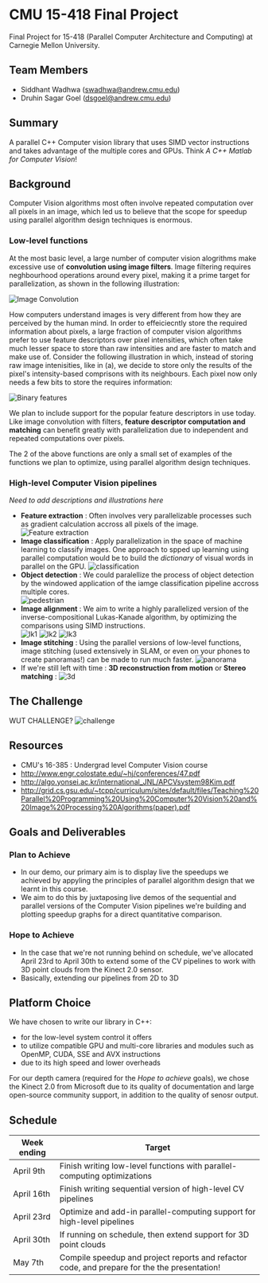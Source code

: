 # CMU 15-418 Final Project
Final Project for 15-418 (Parallel Computer Architecture and Computing) at Carnegie Mellon University.


## Team Members ##
- Siddhant Wadhwa (swadhwa@andrew.cmu.edu)
- Druhin Sagar Goel (dsgoel@andrew.cmu.edu)


## Summary ##
A parallel C++ Computer vision library that uses SIMD vector instructions and takes advantage of the multiple cores and GPUs.
Think *A C++ Matlab for Computer Vision*!

## Background ##
Computer Vision algorithms most often involve repeated computation over all pixels in an image, which led us to believe that
the scope for speedup using parallel algorithm design techniques is enormous.

### Low-level functions ###
At the most basic level, a large number of computer vision alogrithms make excessive use of **convolution using image filters**. Image filtering requires
neghbourhood operations around every pixel, making it a prime target for parallelization, as shown in the following illustration:


![Image Convolution](https://developer.apple.com/library/ios/documentation/Performance/Conceptual/vImage/Art/kernel_convolution.jpg "Image Convolution")


How computers understand images is very different from how they are perceived by the human mind. In order to effeiciecntly store 
the required information about pixels, a large fraction of computer vision algorithms prefer to use feature descriptors over 
pixel intensities, which often take much lesser space to store than raw intensities and are faster to match and make use of.
Consider the following illustration in which, instead of storing raw image intenisities, like in (a), we decide to store only the
results of the pixel's intensity-based comprisons with its neighbours. Each pixel now only needs a few bits to store the requires
information:


![Binary features](./readme_data/binary_features.png "Binary features")


We plan to include support for the popular feature descriptors in use today. Like image convolution with filters, **feature descriptor
computation and matching** can benefit greatly with parallelization due to independent and repeated computations over pixels.

The 2 of the above functions are only a small set of examples of the functions we plan to optimize, using parallel algorithm design techniques.


### High-level Computer Vision pipelines ###
*Need to add descriptions and illustrations here*
- **Feature extraction** : Often involves very parallelizable processes such as gradient calculation accross all pixels of the image.
![Feature extraction](./readme_data/corners.png "Feature extraction")
- **Image classification** : Apply parallelization in the space of machine learning to classify images. One approach to spped up learning using parallel computation would be to build the *dictionary* of visual words in parallel on the GPU.
![classification](./readme_data/classification.png "classification")
- **Object detection** : We could paralellize the process of object detection by the windowed application of the iamge classification pipeline accross multiple cores.                                               
![pedestrian](./readme_data/pedestrian.png "pedestrian")
- **Image alignment** : We aim to write a highly parallelized version of the inverse-compositional Lukas-Kanade algorithm, by optimizing the comparisons using SIMD instructions.                                
![lk1](./readme_data/lk1.png "lk1")
![lk2](./readme_data/lk2.png "lk2")
![lk3](./readme_data/lk3.png "lk3")
- **Image stitching** : Using the parallel versions of low-level functions, image stitching (used extensively in SLAM, or even on your phones to create panoramas!) can be made to run much faster.
![panorama](./readme_data/panorama.png "panorama")
- If we're still left with time : **3D reconstruction from motion** or **Stereo matching** :
![3d](./readme_data/3d.png "3d")


## The Challenge ##

WUT CHALLENGE? 
![challenge](./readme_data/challenge.png "challenge")


## Resources ##
- CMU's 16-385 : Undergrad level Computer Vision course
- http://www.engr.colostate.edu/~hj/conferences/47.pdf
- http://algo.yonsei.ac.kr/international_JNL/APCVsystem98Kim.pdf
- http://grid.cs.gsu.edu/~tcpp/curriculum/sites/default/files/Teaching%20Parallel%20Programming%20Using%20Computer%20Vision%20and%20Image%20Processing%20Algorithms(paper).pdf


## Goals and Deliverables ##
### Plan to Achieve ###
- In our demo, our primary aim is to display live the speedups we achieved by appyling the principles of parallel algorithm design that we learnt in this course.
- We aim to do this by juxtaposing live demos of the sequential and parallel versions of the Computer Vision pipelines we're building and plotting speedup graphs for a direct quantitative comparison.

### Hope to Achieve ###
- In the case that we're not running behind on schedule, we've allocated April 23rd to April 30th to extend some of the CV pipelines to work with 3D point clouds from the Kinect 2.0 sensor.
- Basically, extending our pipelines from 2D to 3D

## Platform Choice ##
We have chosen to write our library in C++:
- for the low-level system control it offers
- to utilize compatible GPU and multi-core libraries and modules such as OpenMP, CUDA, SSE and AVX instructions
- due to its high speed and lower overheads

For our depth camera (required for the *Hope to achieve* goals), we chose the Kinect 2.0 from Microsoft due to its quality of  documentation and large open-source community support, in addition to the quality of senosr output.

## Schedule ##

| Week ending | Target                                                                                       |
|-------------|----------------------------------------------------------------------------------------------|
| April 9th   | Finish writing low-level functions with parallel-computing optimizations                     |
| April 16th  | Finish writing sequential version of high-level CV pipelines                                 |
| April 23rd  | Optimize and add-in parallel-computing support for high-level pipelines                      |
| April 30th  | If running on schedule, then extend support for 3D point clouds                              |
| May 7th     | Compile speedup and project reports and refactor code, and prepare for the the presentation! |
